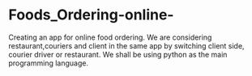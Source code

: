 # Foods_Ordering-online-
Creating an app for online food ordering. We are considering restaurant,couriers and client in the same app by switching client side, courier driver or restaurant.
We shall be using python as the main programming language. 
